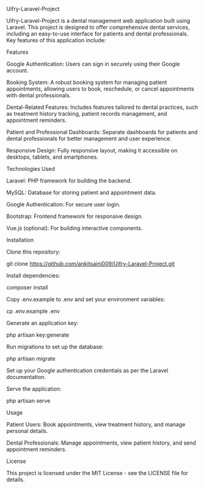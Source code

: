 Uifry-Laravel-Project

Uifry-Laravel-Project is a dental management web application built using Laravel. This project is designed to offer comprehensive dental services, including an easy-to-use interface for patients and dental professionals. Key features of this application include:

Features

Google Authentication: Users can sign in securely using their Google account.

Booking System: A robust booking system for managing patient appointments, allowing users to book, reschedule, or cancel appointments with dental professionals.

Dental-Related Features: Includes features tailored to dental practices, such as treatment history tracking, patient records management, and appointment reminders.

Patient and Professional Dashboards: Separate dashboards for patients and dental professionals for better management and user experience.

Responsive Design: Fully responsive layout, making it accessible on desktops, tablets, and smartphones.

Technologies Used

Laravel: PHP framework for building the backend.

MySQL: Database for storing patient and appointment data.

Google Authentication: For secure user login.

Bootstrap: Frontend framework for responsive design.

Vue.js (optional): For building interactive components.

Installation

Clone this repository:

git clone https://github.com/ankitsaini009/Uifry-Laravel-Project.git

Install dependencies:

composer install

Copy .env.example to .env and set your environment variables:

cp .env.example .env

Generate an application key:

php artisan key:generate

Run migrations to set up the database:

php artisan migrate

Set up your Google authentication credentials as per the Laravel documentation.

Serve the application:

php artisan serve

Usage

Patient Users: Book appointments, view treatment history, and manage personal details.

Dental Professionals: Manage appointments, view patient history, and send appointment reminders.

License

This project is licensed under the MIT License - see the LICENSE file for details.
